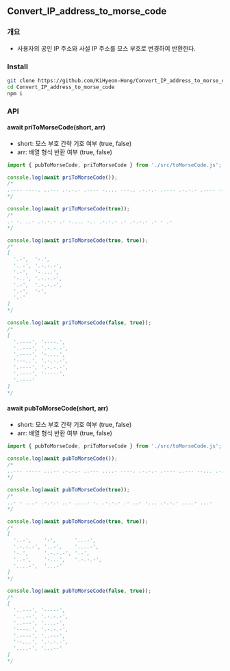 ## Convert_IP_address_to_morse_code

### 개요

- 사용자의 공인 IP 주소와 사설 IP 주소를 모스 부호로 변경하여 반환한다.

### Install

```bash
git clone https://github.com/KiHyeon-Hong/Convert_IP_address_to_morse_code.git
cd Convert_IP_address_to_morse_code
npm i
```

### API

#### await priToMorseCode(short, arr)

- short: 모스 부호 간략 기호 여부 (true, false)
- arr: 배열 형식 반환 여부 (true, false)

```javascript
import { pubToMorseCode, priToMorseCode } from './src/toMorseCode.js';

console.log(await priToMorseCode());
/*
.---- ----. ..--- .-.-.- .---- -.... ---.. .-.-.- .---- .-.-.- .---- ----- .----
*/

console.log(await priToMorseCode(true));
/*
.- -. ..- .-.-.- .- -.... -.. .-.-.- .- .-.-.- .- - .-
*/

console.log(await priToMorseCode(true, true));
/*
[
  '.-',  '-.',
  '..-', '.-.-.-',
  '.-',  '-....',
  '-..', '.-.-.-',
  '.-',  '.-.-.-',
  '.-',  '-',
  '.-'
]
*/

console.log(await priToMorseCode(false, true));
/*
[
  '.----', '----.',
  '..---', '.-.-.-',
  '.----', '-....',
  '---..', '.-.-.-',
  '.----', '.-.-.-',
  '.----', '-----',
  '.----'
]
*/
```

#### await pubToMorseCode(short, arr)

- short: 모스 부호 간략 기호 여부 (true, false)
- arr: 배열 형식 반환 여부 (true, false)

```javascript
import { pubToMorseCode, priToMorseCode } from './src/toMorseCode.js';

console.log(await pubToMorseCode());
/*
..--- ----- ...-- .-.-.- ..--- ....- ----. .-.-.- .---- ..--- --... .-.-.- ....- ...--
*/

console.log(await pubToMorseCode(true));
/*
..- - ...- .-.-.- ..- ....- -. .-.-.- .- ..- -... .-.-.- ....- ...-
*/

console.log(await pubToMorseCode(true, true));
/*
[
  '..-',    '-',      '...-',
  '.-.-.-', '..-',    '....-',
  '-.',     '.-.-.-', '.-',
  '..-',    '-...',   '.-.-.-',
  '....-',  '...-'
]
*/

console.log(await pubToMorseCode(false, true));
/*
[
  '..---', '-----',
  '...--', '.-.-.-',
  '..---', '....-',
  '----.', '.-.-.-',
  '.----', '..---',
  '--...', '.-.-.-',
  '....-', '...--'
]
*/
```
